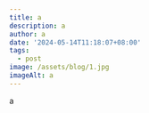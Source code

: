 ```yaml
---
title: a
description: a
author: a
date: '2024-05-14T11:18:07+08:00'
tags:
  - post
image: /assets/blog/1.jpg
imageAlt: a
---
```

a
